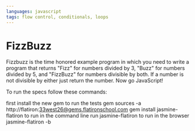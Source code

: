```yaml
---
languages: javascript
tags: flow control, conditionals, loops
---
```


# FizzBuzz
Fizzbuzz is the time honored example program in which you need to write a program that returns "Fizz" for numbers divided by 3, "Buzz" for numbers divided by 5, and "FizzBuzz" for numbers divisible by both.  If a number is not divisible by either just return the number.  Now go JavaScript!

To run the specs follow these commands:

first install the new gem to run the tests
gem sources -a http://flatiron:33west26@gems.flatironschool.com
gem install jasmine-flatiron
to run in the command line run
jasmine-flatiron
to run in the browser
jasmine-flatiron -b